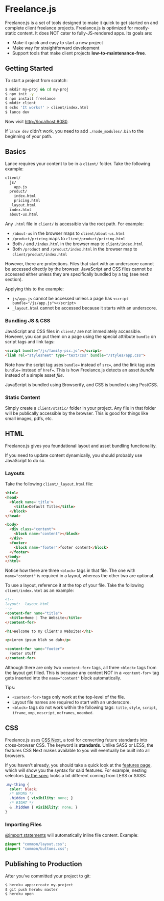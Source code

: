 # Freelance.js

Freelance.js is a set of tools designed to make it quick to get started on and complete client freelance projects. Freelance.js is optimized for mostly-static content. It does NOT cater to fully-JS-rendered apps. Its goals are:

- Make it quick and easy to start a new project
- Make way for straightforward development
- Support tools that make client projects **low-to-maintenance-free**.

## Getting Started

To start a project from scratch:

```bash
$ mkdir my-proj && cd my-proj
$ npm init -y
$ npm install freelance
$ mkdir client
$ echo 'It works!' > client/index.html
$ lance dev
```

Now visit [http://localhost:8080](http://localhost:8080).

If `lance dev` didn't work, you need to add `./node_modules/.bin` to the beginning of your path.

## Basics

Lance requires your content to be in a `client/` folder. Take the following example:


```txt
client/
  js/
    app.js
  product/
    index.html
    pricing.html
  _layout.html
  index.html
  about-us.html
```

Any `.html` file in `client/` is accessible via the root path. For example:

- `/about-us` in the browser maps to `client/about-us.html`
- `/product/pricing` maps to `client/product/pricing.html`
- Both `/` and `/index.html` in the browser map to `client/index.html`
- Both `/product` and `/product/index.html` in the browser map to `client/product/index.html`

However, there are protections. Files that start with an underscore cannot be accessed directly by the browser. JavaScript and CSS files cannot be accessed either unless they are specifically bundled by a tag (see next section).

Applying this to the example:

- `js/app.js` cannot be accessed unless a page has `<script bundle="/js/app.js"></script>`
- `_layout.html` cannot be accessed because it starts with an underscore.


### Bundling JS & CSS

JavaScript and CSS files in `client/` are not immediately accessible. However, you can put them on a page using the special attribute `bundle` on script tags and link tags:

```html
<script bundle="/js/family-pic.js"></script>
<link rel="stylesheet" type="text/css" bundle="/styles/app.css">
```

Note how the script tag uses `bundle=` instead of `src=`, and the link tag uses `bundle=` instead of `href=`. This is how Freelance.js detects an asset *bundle* instead of a simple asset *file*.

JavaScript is bundled using Browserify, and CSS is bundled using PostCSS.

### Static Content

Simply create a `client/static/` folder in your project. Any file in that folder will be publically accessible by the browser. This is good for things like small images, pdfs, etc.

## HTML

Freelance.js gives you foundational layout and asset bundling functionality.

If you need to update content dynamically, you should probably use JavaScript to do so.

### Layouts

Take the following `client/_layout.html` file:

```html
<html>
<head>
  <block name='title'>
    <title>Default Title</title>
  </block>
</head>

<body>
  <div class="content">
    <block name="content"></block>
  </div>
  <footer>
    <block name="footer">footer content</block>
  </footer>
</body>
</html>
```

Notice how there are three `<block>` tags in that file. The one with `name="content"` is required in a layout, whereas the other two are optional.

To use a layout, reference it at the top of your file. Take the following `client/index.html` as an example:

```html
<!--
layout: _layout.html
-->
<content-for name="title">
  <title>Home | The Website</title>
</content-for>

<h1>Welcome to my Client's Website!</h1>

<p>Lorem ipsum blah so dah</p>

<content-for name="footer">
  Footer stuff
</content-for>
```

Although there are only two `<content-for>` tags, all three `<block>` tags from the layout get filled. This is because any content NOT in a `<content-for>` tag gets inserted into the `name="content"` block automatically.

Tips:

- `<content-for>` tags only work at the top-level of the file.
- Layout file names are required to start with an underscore.
- `<block>` tags do not work within the following tags: `title`, `style`, `script`, `iframe`, `xmp`, `noscript`, `noframes`, `noembed`.

## CSS

Freelance.js uses [CSS Next](http://cssnext.io/), a tool for converting future standards into cross-browser CSS. The keyword is **standards**. Unlike SASS or LESS, the features CSS Next makes available to you will eventually be built into all browsers.

If you haven't already, you should take a quick look at the [features page](http://cssnext.io/features/), which will show you the syntax for said features. For example, nesting selectors [by the spec](http://tabatkins.github.io/specs/css-nesting/) looks a bit different coming from LESS or SASS:

```css
.my-thing {
  color: black;
  /* WRONG */
  .hidden { visibility: none; }
  /* RIGHT */
  & .hidden { visibility: none; }
}
```

### Importing Files

[@import statements](https://github.com/postcss/postcss-import) will automatically inline file content. Example:

```css
@import "common/layout.css";
@import "common/buttons.css";
```

## Publishing to Production

After you've committed your project to git:

```bash
$ heroku apps:create my-project
$ git push heroku master
$ heroku open
```
